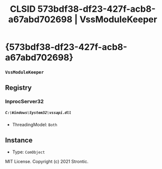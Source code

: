 ﻿---
title: "CLSID 573bdf38-df23-427f-acb8-a67abd702698 | VssModuleKeeper"
excerpt: What is COM-Object CLSID 573bdf38-df23-427f-acb8-a67abd702698?
---

# {573bdf38-df23-427f-acb8-a67abd702698}

### `VssModuleKeeper`

## Registry


### InprocServer32

##### `C:\Windows\System32\vssapi.dll`
* ThreadingModel: `Both`

## Instance

* Type: `ComObject`

MIT License. Copyright (c) 2021 Strontic.


